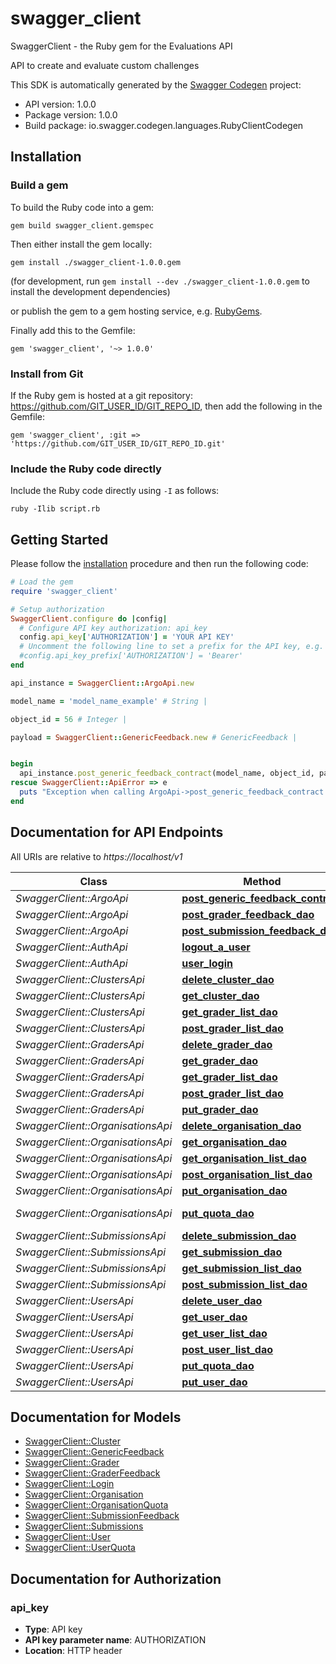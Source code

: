 # swagger_client

SwaggerClient - the Ruby gem for the Evaluations API

API to create and evaluate custom challenges

This SDK is automatically generated by the [Swagger Codegen](https://github.com/swagger-api/swagger-codegen) project:

- API version: 1.0.0
- Package version: 1.0.0
- Build package: io.swagger.codegen.languages.RubyClientCodegen

## Installation

### Build a gem

To build the Ruby code into a gem:

```shell
gem build swagger_client.gemspec
```

Then either install the gem locally:

```shell
gem install ./swagger_client-1.0.0.gem
```
(for development, run `gem install --dev ./swagger_client-1.0.0.gem` to install the development dependencies)

or publish the gem to a gem hosting service, e.g. [RubyGems](https://rubygems.org/).

Finally add this to the Gemfile:

    gem 'swagger_client', '~> 1.0.0'

### Install from Git

If the Ruby gem is hosted at a git repository: https://github.com/GIT_USER_ID/GIT_REPO_ID, then add the following in the Gemfile:

    gem 'swagger_client', :git => 'https://github.com/GIT_USER_ID/GIT_REPO_ID.git'

### Include the Ruby code directly

Include the Ruby code directly using `-I` as follows:

```shell
ruby -Ilib script.rb
```

## Getting Started

Please follow the [installation](#installation) procedure and then run the following code:
```ruby
# Load the gem
require 'swagger_client'

# Setup authorization
SwaggerClient.configure do |config|
  # Configure API key authorization: api_key
  config.api_key['AUTHORIZATION'] = 'YOUR API KEY'
  # Uncomment the following line to set a prefix for the API key, e.g. 'Bearer' (defaults to nil)
  #config.api_key_prefix['AUTHORIZATION'] = 'Bearer'
end

api_instance = SwaggerClient::ArgoApi.new

model_name = 'model_name_example' # String | 

object_id = 56 # Integer | 

payload = SwaggerClient::GenericFeedback.new # GenericFeedback | 


begin
  api_instance.post_generic_feedback_contract(model_name, object_id, payload)
rescue SwaggerClient::ApiError => e
  puts "Exception when calling ArgoApi->post_generic_feedback_contract: #{e}"
end

```

## Documentation for API Endpoints

All URIs are relative to *https://localhost/v1*

Class | Method | HTTP request | Description
------------ | ------------- | ------------- | -------------
*SwaggerClient::ArgoApi* | [**post_generic_feedback_contract**](docs/ArgoApi.md#post_generic_feedback_contract) | **POST** /argo/{model_name}/{object_id} | 
*SwaggerClient::ArgoApi* | [**post_grader_feedback_dao**](docs/ArgoApi.md#post_grader_feedback_dao) | **POST** /argo/graders/{grader_id} | 
*SwaggerClient::ArgoApi* | [**post_submission_feedback_dao**](docs/ArgoApi.md#post_submission_feedback_dao) | **POST** /argo/submissions/{submission_id} | 
*SwaggerClient::AuthApi* | [**logout_a_user**](docs/AuthApi.md#logout_a_user) | **POST** /auth/logout | 
*SwaggerClient::AuthApi* | [**user_login**](docs/AuthApi.md#user_login) | **POST** /auth/login | 
*SwaggerClient::ClustersApi* | [**delete_cluster_dao**](docs/ClustersApi.md#delete_cluster_dao) | **DELETE** /clusters/{cluster_id} | 
*SwaggerClient::ClustersApi* | [**get_cluster_dao**](docs/ClustersApi.md#get_cluster_dao) | **GET** /clusters/{cluster_id} | 
*SwaggerClient::ClustersApi* | [**get_grader_list_dao**](docs/ClustersApi.md#get_grader_list_dao) | **GET** /clusters/ | 
*SwaggerClient::ClustersApi* | [**post_grader_list_dao**](docs/ClustersApi.md#post_grader_list_dao) | **POST** /clusters/ | 
*SwaggerClient::GradersApi* | [**delete_grader_dao**](docs/GradersApi.md#delete_grader_dao) | **DELETE** /graders/{grader_id} | 
*SwaggerClient::GradersApi* | [**get_grader_dao**](docs/GradersApi.md#get_grader_dao) | **GET** /graders/{grader_id} | 
*SwaggerClient::GradersApi* | [**get_grader_list_dao**](docs/GradersApi.md#get_grader_list_dao) | **GET** /graders/ | 
*SwaggerClient::GradersApi* | [**post_grader_list_dao**](docs/GradersApi.md#post_grader_list_dao) | **POST** /graders/ | 
*SwaggerClient::GradersApi* | [**put_grader_dao**](docs/GradersApi.md#put_grader_dao) | **PUT** /graders/{grader_id} | 
*SwaggerClient::OrganisationsApi* | [**delete_organisation_dao**](docs/OrganisationsApi.md#delete_organisation_dao) | **DELETE** /organisations/{organisation_id} | 
*SwaggerClient::OrganisationsApi* | [**get_organisation_dao**](docs/OrganisationsApi.md#get_organisation_dao) | **GET** /organisations/{organisation_id} | 
*SwaggerClient::OrganisationsApi* | [**get_organisation_list_dao**](docs/OrganisationsApi.md#get_organisation_list_dao) | **GET** /organisations/ | 
*SwaggerClient::OrganisationsApi* | [**post_organisation_list_dao**](docs/OrganisationsApi.md#post_organisation_list_dao) | **POST** /organisations/ | 
*SwaggerClient::OrganisationsApi* | [**put_organisation_dao**](docs/OrganisationsApi.md#put_organisation_dao) | **PUT** /organisations/{organisation_id} | 
*SwaggerClient::OrganisationsApi* | [**put_quota_dao**](docs/OrganisationsApi.md#put_quota_dao) | **PUT** /organisations/addquota/{organisation_id} | 
*SwaggerClient::SubmissionsApi* | [**delete_submission_dao**](docs/SubmissionsApi.md#delete_submission_dao) | **DELETE** /submissions/{submission_id} | 
*SwaggerClient::SubmissionsApi* | [**get_submission_dao**](docs/SubmissionsApi.md#get_submission_dao) | **GET** /submissions/{submission_id} | 
*SwaggerClient::SubmissionsApi* | [**get_submission_list_dao**](docs/SubmissionsApi.md#get_submission_list_dao) | **GET** /submissions/ | 
*SwaggerClient::SubmissionsApi* | [**post_submission_list_dao**](docs/SubmissionsApi.md#post_submission_list_dao) | **POST** /submissions/ | 
*SwaggerClient::UsersApi* | [**delete_user_dao**](docs/UsersApi.md#delete_user_dao) | **DELETE** /users/{user_id} | 
*SwaggerClient::UsersApi* | [**get_user_dao**](docs/UsersApi.md#get_user_dao) | **GET** /users/{user_id} | 
*SwaggerClient::UsersApi* | [**get_user_list_dao**](docs/UsersApi.md#get_user_list_dao) | **GET** /users/ | 
*SwaggerClient::UsersApi* | [**post_user_list_dao**](docs/UsersApi.md#post_user_list_dao) | **POST** /users/ | 
*SwaggerClient::UsersApi* | [**put_quota_dao**](docs/UsersApi.md#put_quota_dao) | **PUT** /users/addquota/{user_id} | 
*SwaggerClient::UsersApi* | [**put_user_dao**](docs/UsersApi.md#put_user_dao) | **PUT** /users/{user_id} | 


## Documentation for Models

 - [SwaggerClient::Cluster](docs/Cluster.md)
 - [SwaggerClient::GenericFeedback](docs/GenericFeedback.md)
 - [SwaggerClient::Grader](docs/Grader.md)
 - [SwaggerClient::GraderFeedback](docs/GraderFeedback.md)
 - [SwaggerClient::Login](docs/Login.md)
 - [SwaggerClient::Organisation](docs/Organisation.md)
 - [SwaggerClient::OrganisationQuota](docs/OrganisationQuota.md)
 - [SwaggerClient::SubmissionFeedback](docs/SubmissionFeedback.md)
 - [SwaggerClient::Submissions](docs/Submissions.md)
 - [SwaggerClient::User](docs/User.md)
 - [SwaggerClient::UserQuota](docs/UserQuota.md)


## Documentation for Authorization


### api_key

- **Type**: API key
- **API key parameter name**: AUTHORIZATION
- **Location**: HTTP header

